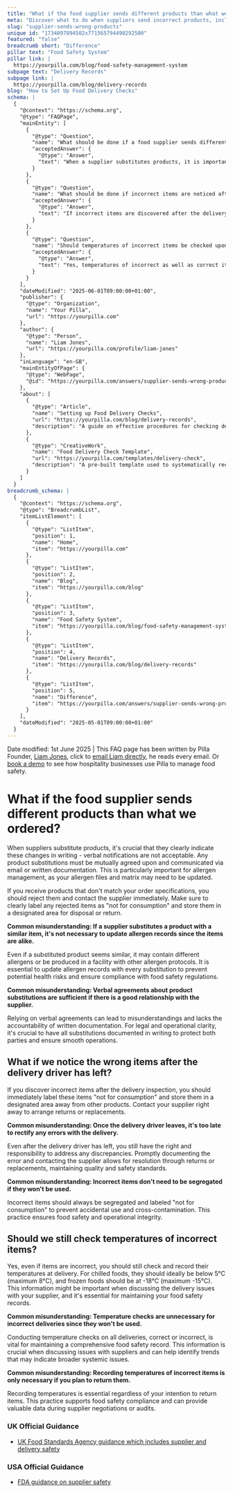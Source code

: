 ```yaml
---
title: "What if the food supplier sends different products than what we ordered?"
meta: "Discover what to do when suppliers send incorrect products, including rejecting items, contacting suppliers, and maintaining proper documentation."
slug: "supplier-sends-wrong-products"
unique id: "1734097894502x771565794490292500"
featured: "false"
breadcrumb short: "Difference"
pillar text: "Food Safety System"
pillar link: |
  https://yourpilla.com/blog/food-safety-management-system
subpage text: "Delivery Records"
subpage link: |
  https://yourpilla.com/blog/delivery-records
blog: "How to Set Up Food Delivery Checks"
schema: |
  {
    "@context": "https://schema.org",
    "@type": "FAQPage",
    "mainEntity": [
      {
        "@type": "Question",
        "name": "What should be done if a food supplier sends different products than what was ordered?",
        "acceptedAnswer": {
          "@type": "Answer",
          "text": "When a supplier substitutes products, it is important that the changes are clearly documented in writing. Verbal notifications are not acceptable. The substitutions should be mutually agreed upon and communicated through email or written paperwork. This documentation is critical for managing allergens, as any changes need to be reflected in your allergen files and matrix to prevent health risks. If non-agreed products are received, they should be rejected and the supplier should be contacted immediately. Clearly label these items as 'not for consumption' and store them separately for disposal or return."
        }
      },
      {
        "@type": "Question",
        "name": "What should be done if incorrect items are noticed after the delivery driver has left?",
        "acceptedAnswer": {
          "@type": "Answer",
          "text": "If incorrect items are discovered after the delivery inspection, immediately label them as 'not for consumption' and store them in a designated area away from other products. Contact your supplier without delay to arrange for returns or replacements. It is essential to segregate incorrect items and address any errors with the delivery promptly to maintain safety and quality standards."
        }
      },
      {
        "@type": "Question",
        "name": "Should temperatures of incorrect items be checked upon delivery?",
        "acceptedAnswer": {
          "@type": "Answer",
          "text": "Yes, temperatures of incorrect as well as correct items should be checked at the time of delivery. This is crucial even if the items will not be used. For chilled items, ensure the temperature is below 5°C (and not exceeding 8°C), and for frozen items, it should be at least -18°C (and not warmer than -15°C). Recording these temperatures is vital for maintaining food safety records and can be important during discussions or disputes with the supplier."
        }
      }
    ],
    "dateModified": "2025-06-01T09:00:00+01:00",
    "publisher": {
      "@type": "Organization",
      "name": "Your Pilla",
      "url": "https://yourpilla.com"
    },
    "author": {
      "@type": "Person",
      "name": "Liam Jones",
      "url": "https://yourpilla.com/profile/liam-jones"
    },
    "inLanguage": "en-GB",
    "mainEntityOfPage": {
      "@type": "WebPage",
      "@id": "https://yourpilla.com/answers/supplier-sends-wrong-products"
    },
    "about": [
      {
        "@type": "Article",
        "name": "Setting up Food Delivery Checks",
        "url": "https://yourpilla.com/blog/delivery-records",
        "description": "A guide on effective procedures for checking deliveries to ensure food safety and compliance."
      },
      {
        "@type": "CreativeWork",
        "name": "Food Delivery Check Template",
        "url": "https://yourpilla.com/templates/delivery-check",
        "description": "A pre-built template used to systematically record any issues during food deliveries and to ensure compliance with food safety standards."
      }
    ]
  }
breadcrumb_schema: |
  {
    "@context": "https://schema.org",
    "@type": "BreadcrumbList",
    "itemListElement": [
      {
        "@type": "ListItem",
        "position": 1,
        "name": "Home",
        "item": "https://yourpilla.com"
      },
      {
        "@type": "ListItem",
        "position": 2,
        "name": "Blog",
        "item": "https://yourpilla.com/blog"
      },
      {
        "@type": "ListItem",
        "position": 3,
        "name": "Food Safety System",
        "item": "https://yourpilla.com/blog/food-safety-management-system"
      },
      {
        "@type": "ListItem",
        "position": 4,
        "name": "Delivery Records",
        "item": "https://yourpilla.com/blog/delivery-records"
      },
      {
        "@type": "ListItem",
        "position": 5,
        "name": "Difference",
        "item": "https://yourpilla.com/answers/supplier-sends-wrong-products"
      }
    ],
    "dateModified": "2025-05-01T09:00:00+01:00"
  }
---
```


Date modified: 1st June 2025 | This FAQ page has been written by Pilla Founder, [Liam Jones](https://yourpilla.com/profile/liam-jones), click to [email Liam directly](https://mailto:liam@yourpilla.com/), he reads every email. Or [book a demo](https://calendly.com/pilla/demo) to see how hospitality businesses use Pilla to manage food safety.

# What if the food supplier sends different products than what we ordered?

When suppliers substitute products, it's crucial that they clearly indicate these changes in writing - verbal notifications are not acceptable. Any product substitutions must be mutually agreed upon and communicated via email or written documentation. This is particularly important for allergen management, as your allergen files and matrix may need to be updated.

If you receive products that don't match your order specifications, you should reject them and contact the supplier immediately. Make sure to clearly label any rejected items as "not for consumption" and store them in a designated area for disposal or return.

**Common misunderstanding: If a supplier substitutes a product with a similar item, it's not necessary to update allergen records since the items are alike.**

Even if a substituted product seems similar, it may contain different allergens or be produced in a facility with other allergen protocols. It is essential to update allergen records with every substitution to prevent potential health risks and ensure compliance with food safety regulations.

**Common misunderstanding: Verbal agreements about product substitutions are sufficient if there is a good relationship with the supplier.**

Relying on verbal agreements can lead to misunderstandings and lacks the accountability of written documentation. For legal and operational clarity, it's crucial to have all substitutions documented in writing to protect both parties and ensure smooth operations.

## What if we notice the wrong items after the delivery driver has left?

If you discover incorrect items after the delivery inspection, you should immediately label these items "not for consumption" and store them in a designated area away from other products. Contact your supplier right away to arrange returns or replacements.

**Common misunderstanding: Once the delivery driver leaves, it's too late to rectify any errors with the delivery.**

Even after the delivery driver has left, you still have the right and responsibility to address any discrepancies. Promptly documenting the error and contacting the supplier allows for resolution through returns or replacements, maintaining quality and safety standards.

**Common misunderstanding: Incorrect items don't need to be segregated if they won't be used.**

Incorrect items should always be segregated and labeled "not for consumption" to prevent accidental use and cross-contamination. This practice ensures food safety and operational integrity.

## Should we still check temperatures of incorrect items?

Yes, even if items are incorrect, you should still check and record their temperatures at delivery. For chilled foods, they should ideally be below 5°C (maximum 8°C), and frozen foods should be at -18°C (maximum -15°C). This information might be important when discussing the delivery issues with your supplier, and it's essential for maintaining your food safety records.

**Common misunderstanding: Temperature checks are unnecessary for incorrect deliveries since they won't be used.**

Conducting temperature checks on all deliveries, correct or incorrect, is vital for maintaining a comprehensive food safety record. This information is crucial when discussing issues with suppliers and can help identify trends that may indicate broader systemic issues.

**Common misunderstanding: Recording temperatures of incorrect items is only necessary if you plan to return them.**

Recording temperatures is essential regardless of your intention to return items. This practice supports food safety compliance and can provide valuable data during supplier negotiations or audits.

### UK Official Guidance

-   [UK Food Standards Agency guidance which includes supplier and delivery safety](https://www.food.gov.uk/business-guidance/managing-food-safety)

### USA Official Guidance

-   [FDA guidance on supplier safety](https://www.fda.gov/food/importing-food-products-united-states/industry-resources-third-party-audit-standards-and-fsma-supplier-verification-requirements)